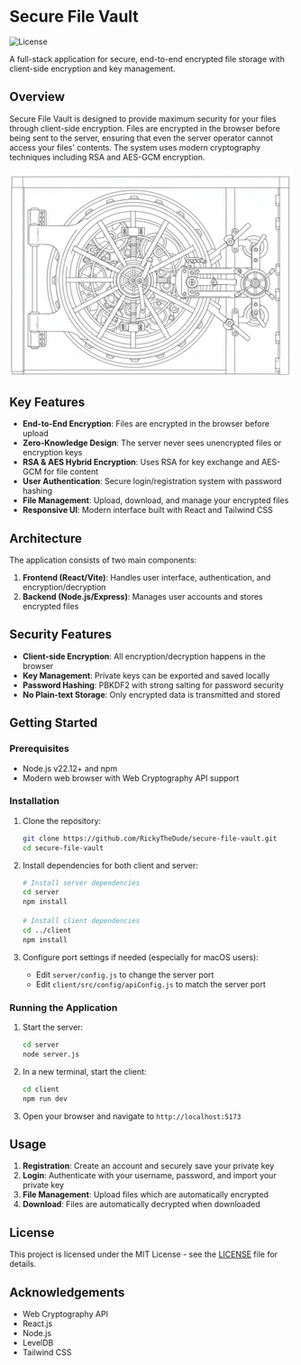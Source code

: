 # Secure File Vault

![License](https://img.shields.io/github/license/RickyTheDude/secure-file-vault)

A full-stack application for secure, end-to-end encrypted file storage with client-side encryption and key management.

## Overview

Secure File Vault is designed to provide maximum security for your files through client-side encryption. Files are encrypted in the browser before being sent to the server, ensuring that even the server operator cannot access your files' contents. The system uses modern cryptography techniques including RSA and AES-GCM encryption.

![Secure File Vault Screenshot](client/src/assets/background_auth.png)

## Key Features

- **End-to-End Encryption**: Files are encrypted in the browser before upload
- **Zero-Knowledge Design**: The server never sees unencrypted files or encryption keys
- **RSA & AES Hybrid Encryption**: Uses RSA for key exchange and AES-GCM for file content
- **User Authentication**: Secure login/registration system with password hashing
- **File Management**: Upload, download, and manage your encrypted files
- **Responsive UI**: Modern interface built with React and Tailwind CSS

## Architecture

The application consists of two main components:

1. **Frontend (React/Vite)**: Handles user interface, authentication, and encryption/decryption
2. **Backend (Node.js/Express)**: Manages user accounts and stores encrypted files

## Security Features

- **Client-side Encryption**: All encryption/decryption happens in the browser
- **Key Management**: Private keys can be exported and saved locally
- **Password Hashing**: PBKDF2 with strong salting for password security
- **No Plain-text Storage**: Only encrypted data is transmitted and stored

## Getting Started

### Prerequisites

- Node.js v22.12+ and npm
- Modern web browser with Web Cryptography API support

### Installation

1. Clone the repository:
   ```bash
   git clone https://github.com/RickyTheDude/secure-file-vault.git
   cd secure-file-vault
   ```

2. Install dependencies for both client and server:
   ```bash
   # Install server dependencies
   cd server
   npm install
   
   # Install client dependencies
   cd ../client
   npm install
   ```

3. Configure port settings if needed (especially for macOS users):
   - Edit `server/config.js` to change the server port
   - Edit `client/src/config/apiConfig.js` to match the server port

### Running the Application

1. Start the server:
   ```bash
   cd server
   node server.js
   ```

2. In a new terminal, start the client:
   ```bash
   cd client
   npm run dev
   ```

3. Open your browser and navigate to `http://localhost:5173`

## Usage

1. **Registration**: Create an account and securely save your private key
2. **Login**: Authenticate with your username, password, and import your private key
3. **File Management**: Upload files which are automatically encrypted
4. **Download**: Files are automatically decrypted when downloaded

## License

This project is licensed under the MIT License - see the [LICENSE](LICENSE) file for details.


## Acknowledgements

- Web Cryptography API
- React.js
- Node.js
- LevelDB
- Tailwind CSS

